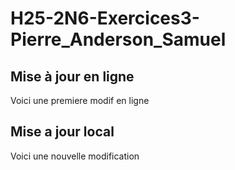 # H25-2N6-Exercices3-Pierre_Anderson_Samuel

## Mise à jour en ligne
Voici une premiere modif en ligne

## Mise a jour local
Voici une nouvelle modification